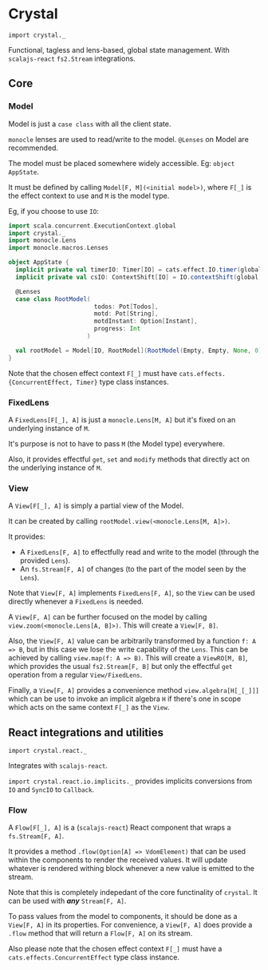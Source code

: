# Crystal

`import crystal._`

Functional, tagless and lens-based, global state management. With `scalajs-react` `fs2.Stream` integrations.

## Core

### Model

Model is just a `case class` with all the client state.

`monocle` lenses are used to read/write to the model. `@Lenses` on Model are recommended.

The model must be placed somewhere widely accessible. Eg: `object AppState`.

It must be defined by calling `Model[F, M](<initial model>)`, where `F[_]` is the effect context to use and `M` is the model type.

Eg, if you choose to use `IO`:
```scala
import scala.concurrent.ExecutionContext.global
import crystal._
import monocle.Lens
import monocle.macros.Lenses

object AppState {
  implicit private val timerIO: Timer[IO] = cats.effect.IO.timer(global)
  implicit private val csIO: ContextShift[IO] = IO.contextShift(global)

  @Lenses
  case class RootModel(
                        todos: Pot[Todos],
                        motd: Pot[String],
                        motdInstant: Option[Instant],
                        progress: Int
                      )

  val rootModel = Model[IO, RootModel](RootModel(Empty, Empty, None, 0))
}
``` 

Note that the chosen effect context `F[_]` must have `cats.effects.{ConcurrentEffect, Timer}` type class instances.

### FixedLens

A `FixedLens[F[_], A]` is just a `monocle.Lens[M, A]` but it's fixed on an underlying instance of `M`.

It's purpose is not to have to pass `M` (the Model type) everywhere.

Also, it provides effectful `get`, `set` and `modify` methods that directly act on the underlying instance of `M`.

### View

A `View[F[_], A]` is simply a partial view of the Model.

It can be created by calling `rootModel.view(<monocle.Lens[M, A]>)`.

It provides:
* A `FixedLens[F, A]` to effectfully read and write to the model (through the provided `Lens`).
* An `fs.Stream[F, A]` of changes (to the part of the model seen by the `Lens`).

Note that `View[F, A]` implements `FixedLens[F, A]`, so the `View` can be used directly whenever a `FixedLens` is needed.

A `View[F, A]` can be further focused on the model by calling `view.zoom(<monocle.Lens[A, B]>)`. This will create a `View[F, B]`.

Also, the `View[F, A]` value can be arbitrarily transformed by a function `f: A => B`, but in this case we lose the write capability of the `Lens`. This can be achieved by calling `view.map(f: A => B)`. This will create a `ViewRO[M, B]`, which provides the usual `fs2.Stream[F, B]` but only the effectful `get` operation from a regular `View/FixedLens`. 

Finally, a `View[F, A]` provides a convenience method `view.algebra[H[_[_]]]` which can be use to invoke an implicit algebra `H` if there's one in scope which acts on the same context `F[_]` as the `View`.

## React integrations and utilities

`import crystal.react._`

Integrates with `scalajs-react`.

`import crystal.react.io.implicits._` provides implicits conversions from `IO` and `SyncIO` to `Callback`.

### Flow

A `Flow[F[_], A]` is a (`scalajs-react`) React component that wraps a `fs.Stream[F, A]`.

It provides a method `.flow(Option[A] => VdomElement)` that can be used within the components to render the received values. It will update whatever is rendered withing block whenever a new value is emitted to the stream.

Note that this is completely indepedant of the core functinality of `crystal`. It can be used with ***any*** `Stream[F, A]`. 

To pass values from the model to components, it should be done as a `View[F, A]` in its properties. For convenience, a `View[F, A]` does provide a `.flow` method that will return a `Flow[F, A]` on its stream.

Also please note that the chosen effect context `F[_]` must have a `cats.effects.ConcurrentEffect` type class instance.